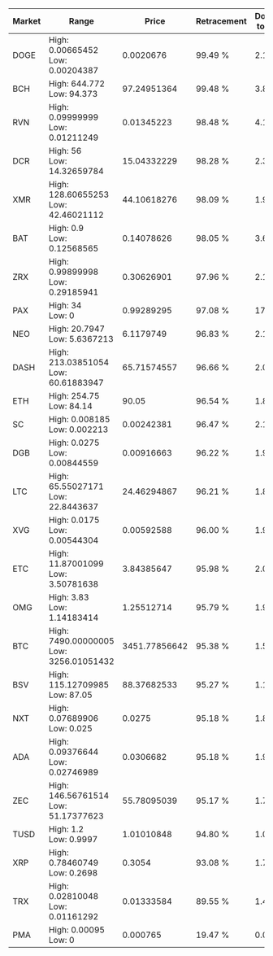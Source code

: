 | Market | Range | Price| Retracement | Doubles to 50% |
| --- | --- | --- | --- | --- |
| DOGE | High: 0.00665452<br />Low: 0.00204387 | 0.0020676 | 99.49 % | 2.10 |
| BCH | High: 644.772<br />Low: 94.373 | 97.24951364 | 99.48 % | 3.80 |
| RVN | High: 0.09999999<br />Low: 0.01211249 | 0.01345223 | 98.48 % | 4.17 |
| DCR | High: 56<br />Low: 14.32659784 | 15.04332229 | 98.28 % | 2.34 |
| XMR | High: 128.60655253<br />Low: 42.46021112 | 44.10618276 | 98.09 % | 1.94 |
| BAT | High: 0.9<br />Low: 0.12568565 | 0.14078626 | 98.05 % | 3.64 |
| ZRX | High: 0.99899998<br />Low: 0.29185941 | 0.30626901 | 97.96 % | 2.11 |
| PAX | High: 34<br />Low: 0 | 0.99289295 | 97.08 % | 17.12 |
| NEO | High: 20.7947<br />Low: 5.6367213 | 6.1179749 | 96.83 % | 2.16 |
| DASH | High: 213.03851054<br />Low: 60.61883947 | 65.71574557 | 96.66 % | 2.08 |
| ETH | High: 254.75<br />Low: 84.14 | 90.05 | 96.54 % | 1.88 |
| SC | High: 0.008185<br />Low: 0.002213 | 0.00242381 | 96.47 % | 2.14 |
| DGB | High: 0.0275<br />Low: 0.00844559 | 0.00916663 | 96.22 % | 1.96 |
| LTC | High: 65.55027171<br />Low: 22.8443637 | 24.46294867 | 96.21 % | 1.81 |
| XVG | High: 0.0175<br />Low: 0.00544304 | 0.00592588 | 96.00 % | 1.94 |
| ETC | High: 11.87001099<br />Low: 3.50781638 | 3.84385647 | 95.98 % | 2.00 |
| OMG | High: 3.83<br />Low: 1.14183414 | 1.25512714 | 95.79 % | 1.98 |
| BTC | High: 7490.00000005<br />Low: 3256.01051432 | 3451.77856642 | 95.38 % | 1.56 |
| BSV | High: 115.12709985<br />Low: 87.05 | 88.37682533 | 95.27 % | 1.14 |
| NXT | High: 0.07689906<br />Low: 0.025 | 0.0275 | 95.18 % | 1.85 |
| ADA | High: 0.09376644<br />Low: 0.02746989 | 0.0306682 | 95.18 % | 1.98 |
| ZEC | High: 146.56761514<br />Low: 51.17377623 | 55.78095039 | 95.17 % | 1.77 |
| TUSD | High: 1.2<br />Low: 0.9997 | 1.01010848 | 94.80 % | 1.09 |
| XRP | High: 0.78460749<br />Low: 0.2698 | 0.3054 | 93.08 % | 1.73 |
| TRX | High: 0.02810048<br />Low: 0.01161292 | 0.01333584 | 89.55 % | 1.49 |
| PMA | High: 0.00095<br />Low: 0 | 0.000765 | 19.47 % | 0.00 |
